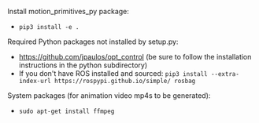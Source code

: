 Install motion_primitives_py package:
 - `pip3 install -e .`

Required Python packages not installed by setup.py:
- https://github.com/jpaulos/opt_control (be sure to follow the installation instructions in the python subdirectory)
- If you don't have ROS installed and sourced: `pip3 install --extra-index-url https://rospypi.github.io/simple/ rosbag`

System packages (for animation video mp4s to be generated):
- `sudo apt-get install ffmpeg`